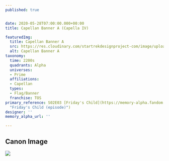 ```yaml
---
published: true


date: 2020-05-28T07:00:00.000+00:00
title: Capellan Banner A (Capella IV)

featuredImg:
  title: Capellan Banner A
  src: https://res.cloudinary.com/startrekdesignproject-com/image/upload/v1590685820/CapellanBannerA.png
  alt: Capellan Banner A
taxonomy:
  time: 2200s
  quadrants: Alpha
  universes:
  - Prime
  affiliations:
  - Capellan
  types:
  - Flag/Banner
  franchise: TOS
primary_reference: S02E03 [Friday's Child](https://memory-alpha.fandom.com/wiki/Friday%27s_Child_(episode)
  "Friday's Child (episode)")
designer: ''
memory_alpha_url: ''

---
```

## Canon Image

![](https://res.cloudinary.com/startrekdesignproject-com/image/upload/v1590685819/CapellanBannerA_FridaysChild.jpg)